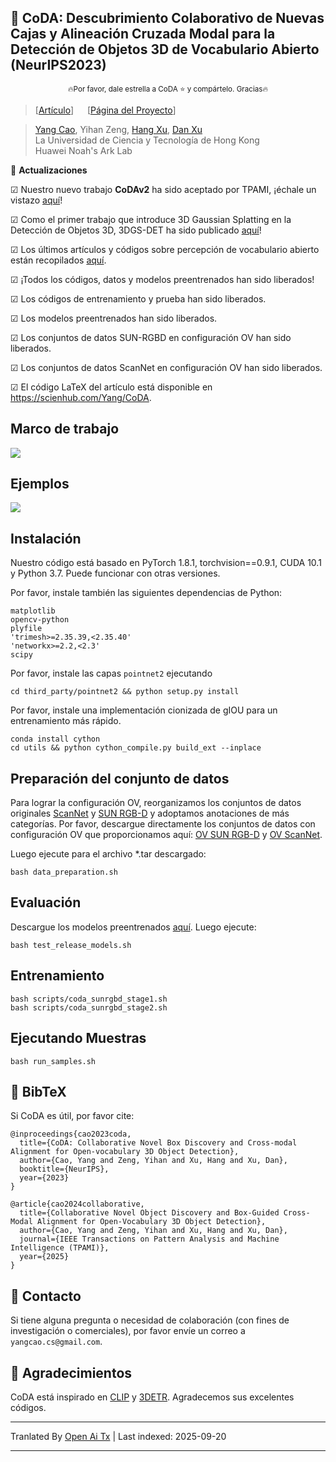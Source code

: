 
## :book: CoDA: Descubrimiento Colaborativo de Nuevas Cajas y Alineación Cruzada Modal para la Detección de Objetos 3D de Vocabulario Abierto (NeurIPS2023)
<p align="center">
  <small> 🔥Por favor, dale estrella a CoDA ⭐ y compártelo. Gracias🔥 </small>
</p>

> [[Artículo](https://arxiv.org/abs/2310.02960)] &emsp; [[Página del Proyecto](https://yangcaoai.github.io/publications/CoDA.html)] <br>
<!-- > [Yang Cao](https://yangcaoai.github.io/), Yihan Zeng, [Hang Xu](https://xuhangcn.github.io/), [Dan Xu](https://www.danxurgb.net) <br> -->
<!-- > La Universidad de Ciencia y Tecnología de Hong Kong, Huawei Noah's Ark Lab -->
> [Yang Cao](https://yangcaoai.github.io/), Yihan Zeng, [Hang Xu](https://xuhangcn.github.io/), [Dan Xu](https://www.danxurgb.net) <br>
> La Universidad de Ciencia y Tecnología de Hong Kong<br>
> Huawei Noah's Ark Lab

:triangular_flag_on_post: **Actualizaciones**  

&#9745; Nuestro nuevo trabajo **CoDAv2** ha sido aceptado por TPAMI, ¡échale un vistazo [aquí](https://arxiv.org/pdf/2406.00830v2)!

&#9745; Como el primer trabajo que introduce 3D Gaussian Splatting en la Detección de Objetos 3D, 3DGS-DET ha sido publicado [aquí](https://arxiv.org/pdf/2410.01647)!

&#9745; Los últimos artículos y códigos sobre percepción de vocabulario abierto están recopilados [aquí](https://github.com/yangcaoai/Awesome-Open-Vocabulary-Perception).

&#9745; ¡Todos los códigos, datos y modelos preentrenados han sido liberados!

&#9745; Los códigos de entrenamiento y prueba han sido liberados.

&#9745; Los modelos preentrenados han sido liberados.

&#9745; Los conjuntos de datos SUN-RGBD en configuración OV han sido liberados.  

&#9745; Los conjuntos de datos ScanNet en configuración OV han sido liberados.

&#9745; El código LaTeX del artículo está disponible en https://scienhub.com/Yang/CoDA.

## Marco de trabajo  
<img src="https://raw.githubusercontent.com/yangcaoai/CoDA_NeurIPS2023/main/assets/ov3d_det.png">

## Ejemplos  
<img src="https://raw.githubusercontent.com/yangcaoai/CoDA_NeurIPS2023/main/assets/CoDA_sup_fig0_v3_cropped_compressed_v2.jpg">

## Instalación
Nuestro código está basado en PyTorch 1.8.1, torchvision==0.9.1, CUDA 10.1 y Python 3.7. Puede funcionar con otras versiones.

Por favor, instale también las siguientes dependencias de Python:

```
matplotlib
opencv-python
plyfile
'trimesh>=2.35.39,<2.35.40'
'networkx>=2.2,<2.3'
scipy
```

Por favor, instale las capas `pointnet2` ejecutando

```
cd third_party/pointnet2 && python setup.py install
```

Por favor, instale una implementación cionizada de gIOU para un entrenamiento más rápido.
```
conda install cython
cd utils && python cython_compile.py build_ext --inplace
```

## Preparación del conjunto de datos

Para lograr la configuración OV, reorganizamos los conjuntos de datos originales [ScanNet](https://github.com/facebookresearch/votenet/tree/main/scannet) y [SUN RGB-D](https://github.com/facebookresearch/votenet/tree/main/sunrgbd) y adoptamos anotaciones de más categorías. Por favor, descargue directamente los conjuntos de datos con configuración OV que proporcionamos aquí: [OV SUN RGB-D](https://huggingface.co/datasets/YangCaoCS/Open-Vocabulary-SUN-RGBD) y [OV ScanNet](https://hkustconnect-my.sharepoint.com/:f:/g/personal/ycaobd_connect_ust_hk/EsqoPe7-VFxOlY0a-v1-vPwBSiEHoGRTgK5cLIhnjyXiEQ?e=jY7nKT). 

Luego ejecute para el archivo *.tar descargado:
```
bash data_preparation.sh
```

## Evaluación
Descargue los modelos preentrenados [aquí](https://drive.google.com/file/d/1fTKX1ML5u8jJ249GwAYqdCZGs941907H/view?usp=drive_link).
Luego ejecute:
```
bash test_release_models.sh
```

## Entrenamiento
```
bash scripts/coda_sunrgbd_stage1.sh
bash scripts/coda_sunrgbd_stage2.sh
```
## Ejecutando Muestras
```
bash run_samples.sh
```

## :scroll: BibTeX
Si CoDA es útil, por favor cite:
```
@inproceedings{cao2023coda,
  title={CoDA: Collaborative Novel Box Discovery and Cross-modal Alignment for Open-vocabulary 3D Object Detection},
  author={Cao, Yang and Zeng, Yihan and Xu, Hang and Xu, Dan},
  booktitle={NeurIPS},
  year={2023}
}

@article{cao2024collaborative,
  title={Collaborative Novel Object Discovery and Box-Guided Cross-Modal Alignment for Open-Vocabulary 3D Object Detection},
  author={Cao, Yang and Zeng, Yihan and Xu, Hang and Xu, Dan},
  journal={IEEE Transactions on Pattern Analysis and Machine Intelligence (TPAMI)},
  year={2025}
}
```

## :e-mail: Contacto

Si tiene alguna pregunta o necesidad de colaboración (con fines de investigación o comerciales), por favor envíe un correo a `yangcao.cs@gmail.com`.

## :scroll: Agradecimientos
CoDA está inspirado en [CLIP](https://github.com/openai/CLIP) y [3DETR](https://github.com/facebookresearch/3detr). Agradecemos sus excelentes códigos.


---

Tranlated By [Open Ai Tx](https://github.com/OpenAiTx/OpenAiTx) | Last indexed: 2025-09-20

---